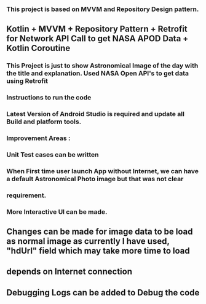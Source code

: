 ### This project is based on MVVM and Repository Design pattern.
## Kotlin + MVVM + Repository Pattern + Retrofit for Network API Call to get NASA APOD Data + Kotlin Coroutine  

### This Project is just to show Astronomical Image of the day with the title and explanation. Used NASA Open API's to get data using Retrofit
### Instructions to run the code
### Latest Version of Android Studio is required and update all Build and platform tools.

### Improvement Areas :
### Unit Test cases can be written
### When First time user launch App without Internet, we can have a default Astronomical Photo image but that was not clear 
### requirement. 
### More Interactive UI can be made.
## Changes can be made for image data to be load as normal image as currently I have used, "hdUrl" field which may take more time to load
## depends on Internet connection
## Debugging Logs can be added to Debug the code